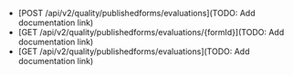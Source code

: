 * [POST /api/v2/quality/publishedforms/evaluations](TODO: Add documentation link)
* [GET /api/v2/quality/publishedforms/evaluations/{formId}](TODO: Add documentation link)
* [GET /api/v2/quality/publishedforms/evaluations](TODO: Add documentation link)